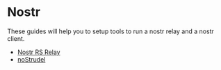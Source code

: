 # Nostr

These guides will help you to setup tools to run a nostr relay and a nostr client.

  - [Nostr RS Relay](./nostr-rs-relay.md)
  - [noStrudel](./nostrudel.md)